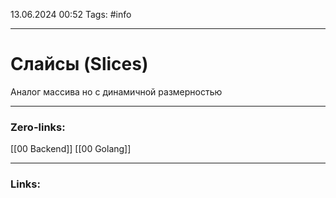 13.06.2024 00:52
Tags: #info

---
# Слайсы (Slices)
Аналог массива но с динамичной размерностью

---
### Zero-links:
[[00 Backend]] [[00 Golang]]

---
### Links: